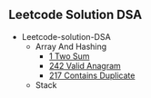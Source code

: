 ## Leetcode Solution DSA

- Leetcode-solution-DSA
    - Array And Hashing
      - [1 Two Sum](https://github.com/aadityabhoyarr/leetcode-solution-DSA/blob/main/ArrayAndHashing.md###-1-two-sum-)
      - [242 Valid Anagram](https://github.com/aadityabhoyarr/leetcode-solution-DSA/blob/main/ArrayAndHashing.md###-242-valid-anagram-)
      - [217 Contains Duplicate](https://github.com/aadityabhoyarr/leetcode-solution-DSA/blob/main/ArrayAndHashing.md#217-contains-duplicate-)
    - Stack

